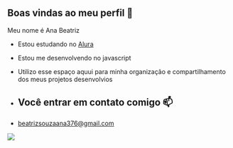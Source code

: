 ## Boas vindas ao meu perfil 🖤

Meu nome é Ana Beatriz

- Estou estudando no [Alura](https://www.alura.com.br)
- Estou me desenvolvendo no javascript
- Utilizo esse espaço aquui para minha organização e compartilhamento dos meus projetos desenvolvios

- ## Você entrar em contato comigo 📫

- beatrizsouzaana376@gmail.com

![](https://media1.tenor.com/m/Q6rgr_3z9W0AAAAC/kiss.gif)
